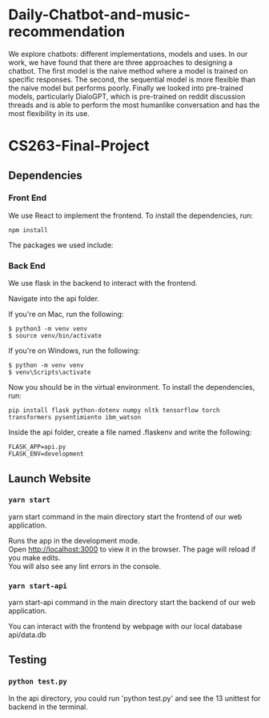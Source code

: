 # Daily-Chatbot-and-music-recommendation


We explore chatbots: different
implementations, models and uses. In our work, we
have found that there are three approaches to
designing a chatbot. The first model is the naive
method where a model is trained on specific responses.
The second, the sequential model is more flexible than
the naive model but performs poorly. Finally we looked
into pre-trained models, particularly DialoGPT, which
is pre-trained on reddit discussion threads and is able
to perform the most humanlike conversation and has
the most flexibility in its use.



# CS263-Final-Project

## Dependencies

### Front End
We use React to implement the frontend. 
To install the dependencies, run:
```
npm install
```

The packages we used include:

### Back End

We use flask in the backend to interact with the frontend. 

Navigate into the api folder.

If you're on Mac, run the following:

```
$ python3 -m venv venv
$ source venv/bin/activate
```

If you're on Windows, run the following:

```
$ python -m venv venv
$ venv\Scripts\activate
```

Now you should be in the virtual environment. To install the dependencies, run:
```
pip install flask python-dotenv numpy nltk tensorflow torch transformers pysentimiento ibm_watson
```

Inside the api folder, create a file named .flaskenv and write the following:
```
FLASK_APP=api.py
FLASK_ENV=development
```

## Launch Website

### `yarn start`
yarn start command in the main directory start the frontend of our web application. 

Runs the app in the development mode.\
Open [http://localhost:3000](http://localhost:3000) to view it in the browser.
The page will reload if you make edits.\
You will also see any lint errors in the console.

### `yarn start-api`
yarn start-api command in the main directory start the backend of our web application. 

You can interact with the frontend by webpage with our local database api/data.db

## Testing

### `python test.py`
In the api directory, you could run 'python test.py' and see the 13 unittest for backend in the 
terminal.
